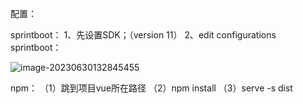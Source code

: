 配置：

sprintboot：
1、先设置SDK；（version 11）
2、edit configurations
sprintboot：

![image-20230630132845455](C:\Users\ASUS\AppData\Roaming\Typora\typora-user-images\image-20230630132845455.png)

npm：
（1）跳到项目vue所在路径
（2）npm install
（3）serve -s dist